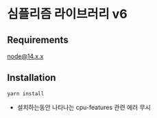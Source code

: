 # 심플리즘 라이브러리 v6

## Requirements

node@14.x.x

## Installation

    yarn install

* 설치하는동안 나타나는 cpu-features 관련 에러 무시